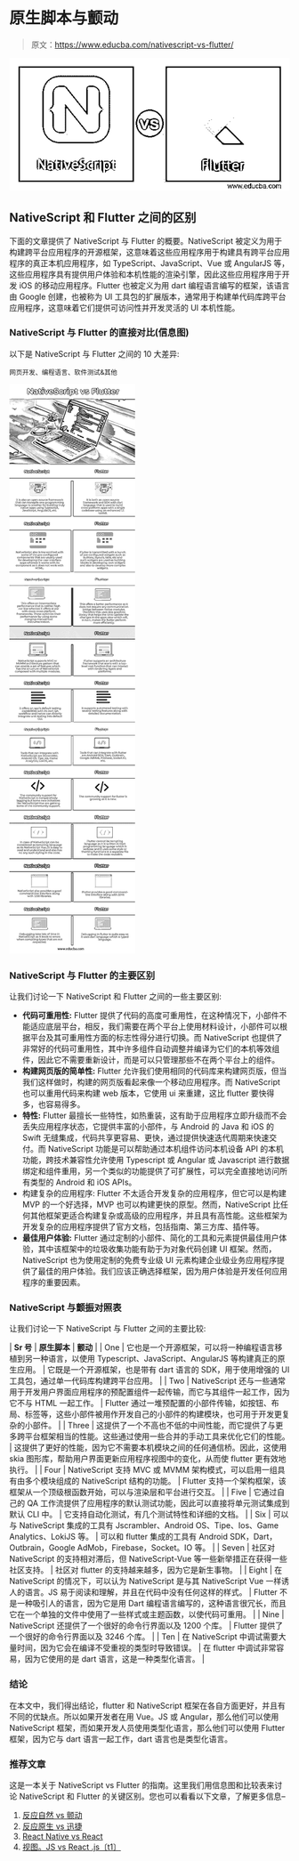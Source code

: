 # 原生脚本与颤动

> 原文：<https://www.educba.com/nativescript-vs-flutter/>

![NativeScript vs Flutter](img/bb5af7ba0357b1fbadc842fe4224adb6.png)



## NativeScript 和 Flutter 之间的区别

下面的文章提供了 NativeScript 与 Flutter 的概要。NativeScript 被定义为用于构建跨平台应用程序的开源框架，这意味着这些应用程序用于构建具有跨平台应用程序的真正本机应用程序，如 TypeScript、JavaScript、Vue 或 AngularJS 等，这些应用程序具有提供用户体验和本机性能的渲染引擎，因此这些应用程序用于开发 iOS 的移动应用程序。Flutter 也被定义为用 dart 编程语言编写的框架，该语言由 Google 创建，也被称为 UI 工具包的扩展版本，通常用于构建单代码库跨平台应用程序，这意味着它们提供可访问性并开发灵活的 UI 本机性能。

### NativeScript 与 Flutter 的直接对比(信息图)

以下是 NativeScript 与 Flutter 之间的 10 大差异:

<small>网页开发、编程语言、软件测试&其他</small>

![NativeScript-vs-Flutter-info](img/3fd3ffabdfe1dc5959dc50866bbf9605.png)



### NativeScript 与 Flutter 的主要区别

让我们讨论一下 NativeScript 和 Flutter 之间的一些主要区别:

*   **代码可重用性:** Flutter 提供了代码的高度可重用性，在这种情况下，小部件不能适应底层平台，相反，我们需要在两个平台上使用材料设计，小部件可以根据平台及其可重用性方面的标志性得分进行切换。而 NativeScript 也提供了非常好的代码可重用性，其中许多组件自动调整并编译为它们的本机等效组件，因此它不需要重新设计，而是可以只管理那些不在两个平台上的组件。
*   **构建网页版的简单性:** Flutter 允许我们使用相同的代码库来构建网页版，但当我们这样做时，构建的网页版看起来像一个移动应用程序。而 NativeScript 也可以重用代码来构建 web 版本，它使用 ui 来重建，这比 flutter 要快得多，也容易得多。
*   **特性:** Flutter 最擅长一些特性，如热重装，这有助于应用程序立即升级而不会丢失应用程序状态，它提供丰富的小部件，与 Android 的 Java 和 iOS 的 Swift 无缝集成，代码共享更容易、更快，通过提供快速迭代周期来快速交付。而 NativeScript 功能是可以帮助通过本机组件访问本机设备 API 的本机功能，跨技术兼容性允许使用 Typescript 或 Angular 或 Javascript 进行数据绑定和组件重用，另一个类似的功能提供了可扩展性，可以完全直接地访问所有类型的 Android 和 iOS APIs。
*   构建复杂的应用程序: Flutter 不太适合开发复杂的应用程序，但它可以是构建 MVP 的一个好选择，MVP 也可以构建更快的原型。然而，NativeScript 比任何其他框架更适合构建复杂或高级的应用程序，并且具有高性能。这些框架为开发复杂的应用程序提供了官方文档，包括指南、第三方库、插件等。
*   **最佳用户体验:** Flutter 通过定制的小部件、简化的工具和元素提供最佳用户体验，其中该框架中的垃圾收集功能有助于为对象代码创建 UI 框架。然而，NativeScript 也为使用定制的免费专业级 UI 元素构建企业级业务应用程序提供了最佳的用户体验。我们应该正确选择框架，因为用户体验是开发任何应用程序的重要因素。

### NativeScript 与颤振对照表

让我们讨论一下 NativeScript 与 Flutter 之间的主要比较:

| **Sr 号** | **原生脚本** | **颤动** |
| One | 它也是一个开源框架，可以将一种编程语言移植到另一种语言，以使用 Typescript、JavaScript、AngularJS 等构建真正的原生应用。 | 它既是一个开源框架，也是带有 dart 语言的 SDK，用于使用增强的 UI 工具包，通过单一代码库构建跨平台应用。 |
| Two | NativeScript 还与一些通常用于开发用户界面应用程序的预配置组件一起传输，而它与其组件一起工作，因为它不与 HTML 一起工作。 | Flutter 通过一堆预配置的小部件传输，如按钮、布局、标签等，这些小部件被用作开发自己的小部件的构建模块，也可用于开发更复杂的小部件。 |
| Three | 这提供了一个不高也不低的中间性能，而它提供了与更多跨平台框架相当的性能。这些通过使用一些合并的手动工具来优化它们的性能。 | 这提供了更好的性能，因为它不需要本机模块之间的任何通信桥。因此，这使用 skia 图形库，帮助用户界面更新应用程序视图中的变化，从而使 flutter 更有效地执行。 |
| Four | NativeScript 支持 MVC 或 MVMM 架构模式，可以启用一组具有由多个模块组成的 NativeScript 结构的功能。 | Flutter 支持一个架构框架，该框架从一个顶级根函数开始，可以与渲染层和平台进行交互。 |
| Five | 它通过自己的 QA 工作流提供了应用程序的默认测试功能，因此可以直接将单元测试集成到默认 CLI 中。 | 它支持自动化测试，有几个测试特性和详细的文档。 |
| Six | 可以与 NativeScript 集成的工具有 Jscrambler、Android OS、Tipe、Ios、Game Analytics、LokiJS 等。 | 可以和 flutter 集成的工具有 Android SDK，Dart，Outbrain，Google AdMob，Firebase，Socket。IO 等。 |
| Seven | 社区对 NativeScript 的支持相对滞后，但 NativeScript-Vue 等一些新举措正在获得一些社区支持。 | 社区对 flutter 的支持越来越多，因为它是新生事物。 |
| Eight | 在 NativeScript 的情况下，可以认为 NativeScript 是与其 NativeScript Vue 一样诱人的语言。JS 易于阅读和理解，并且在代码中没有任何这样的样式。 | Flutter 不是一种吸引人的语言，因为它是用 Dart 编程语言编写的，这种语言很冗长，而且它在一个单独的文件中使用了一些样式或主题函数，以使代码可重用。 |
| Nine | NativeScript 还提供了一个很好的命令行界面以及 1200 个库。 | Flutter 提供了一个很好的命令行界面以及 3246 个库。 |
| Ten | 在 NativeScript 中调试需要大量时间，因为它会在编译不受重视的类型时导致错误。 | 在 flutter 中调试非常容易，因为它使用的是 dart 语言，这是一种类型化语言。 |

### 结论

在本文中，我们得出结论，flutter 和 NativeScript 框架在各自方面更好，并且有不同的优缺点。所以如果开发者在用 Vue。JS 或 Angular，那么他们可以使用 NativeScript 框架，而如果开发人员使用类型化语言，那么他们可以使用 Flutter 框架，因为它与 dart 语言一起工作，dart 语言也是类型化语言。

### 推荐文章

这是一本关于 NativeScript vs Flutter 的指南。这里我们用信息图和比较表来讨论 NativeScript 和 Flutter 的关键区别。您也可以看看以下文章，了解更多信息–

1.  [反应自然 vs 颤动](https://www.educba.com/react-native-vs-flutter/)
2.  [反应原生 vs 迅捷](https://www.educba.com/react-native-vs-swift/)
3.  [React Native vs React](https://www.educba.com/react-native-vs-react/)
4.  [视图。JS vs React .js〔t1〕](https://www.educba.com/vue-js-vs-react-js/)





